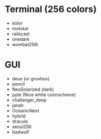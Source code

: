 # Terminal (256 colors)

- kolor
- molokai
- railscast
- onedark
- wombat256i

# GUI

* deus (or gruvbox)
* pencil
* NeoSolarized (dark)
* pyte (Nice white colorscheme)
* challenger_deep
* janah
* OceanicNext
* hybrid
* dracula
* seoul256
* badwolf
